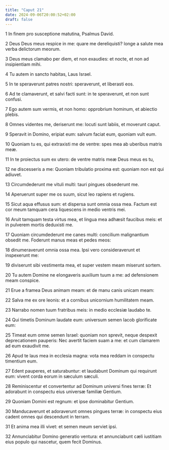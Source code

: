 ```yaml
---
title: "Caput 21"
date: 2024-09-06T20:00:52+02:00
draft: false
---
```



1 In finem pro susceptione matutina, Psalmus David.

2 Deus Deus meus respice in me: quare me dereliquisti? longe a salute mea verba delictorum meorum.

3 Deus meus clamabo per diem, et non exaudies: et nocte, et non ad insipientiam mihi.

4 Tu autem in sancto habitas, Laus Israel.

5 In te speraverunt patres nostri: speraverunt, et liberasti eos.

6 Ad te clamaverunt, et salvi facti sunt: in te speraverunt, et non sunt confusi.

7 Ego autem sum vermis, et non homo: opprobrium hominum, et abiectio plebis.

8 Omnes videntes me, deriserunt me: locuti sunt labiis, et moverunt caput.

9 Speravit in Domino, eripiat eum: salvum faciat eum, quoniam vult eum.

10 Quoniam tu es, qui extraxisti me de ventre: spes mea ab uberibus matris meæ.

11 In te proiectus sum ex utero: de ventre matris meæ Deus meus es tu,

12 ne discesseris a me: Quoniam tribulatio proxima est: quoniam non est qui adiuvet.

13 Circumdederunt me vituli multi: tauri pingues obsederunt me.

14 Aperuerunt super me os suum, sicut leo rapiens et rugiens.

15 Sicut aqua effusus sum: et dispersa sunt omnia ossa mea. Factum est cor meum tamquam cera liquescens in medio ventris mei.

16 Aruit tamquam testa virtus mea, et lingua mea adhæsit faucibus meis: et in pulverem mortis deduxisti me.

17 Quoniam circumdederunt me canes multi: concilium malignantium obsedit me. Foderunt manus meas et pedes meos:

18 dinumeraverunt omnia ossa mea. Ipsi vero consideraverunt et inspexerunt me:

19 diviserunt sibi vestimenta mea, et super vestem meam miserunt sortem.

20 Tu autem Domine ne elongaveris auxilium tuum a me: ad defensionem meam conspice.

21 Erue a framea Deus animam meam: et de manu canis unicam meam:

22 Salva me ex ore leonis: et a cornibus unicornium humilitatem meam.

23 Narrabo nomen tuum fratribus meis: in medio ecclesiæ laudabo te.

24 Qui timetis Dominum laudate eum: universum semen Iacob glorificate eum:

25 Timeat eum omne semen Israel: quoniam non sprevit, neque despexit deprecationem pauperis: Nec avertit faciem suam a me: et cum clamarem ad eum exaudivit me.

26 Apud te laus mea in ecclesia magna: vota mea reddam in conspectu timentium eum.

27 Edent pauperes, et saturabuntur: et laudabunt Dominum qui requirunt eum: vivent corda eorum in sæculum sæculi.

28 Reminiscentur et convertentur ad Dominum universi fines terræ: Et adorabunt in conspectu eius universæ familiæ Gentium.

29 Quoniam Domini est regnum: et ipse dominabitur Gentium.

30 Manducaverunt et adoraverunt omnes pingues terræ: in conspectu eius cadent omnes qui descendunt in terram.

31 Et anima mea illi vivet: et semen meum serviet ipsi.

32 Annunciabitur Domino generatio ventura: et annunciabunt cæli iustitiam eius populo qui nascetur, quem fecit Dominus.

